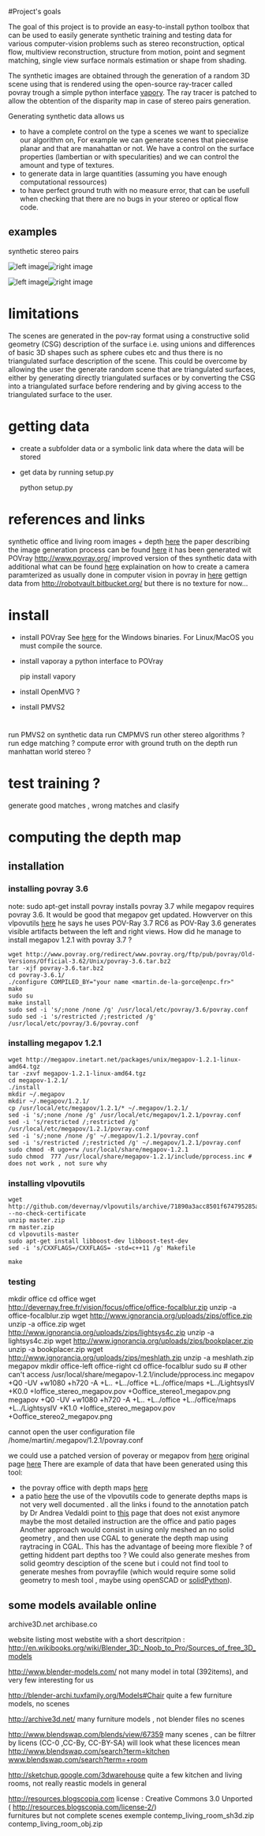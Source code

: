 #Project's goals

The goal of this project is to provide an easy-to-install python toolbox that can be used to easily generate synthetic training and testing data for various computer-vision problems such as stereo reconstruction, optical flow, multiview reconstruction, structure from motion, point and segment matching, single view surface normals estimation or shape from shading.

The synthetic images are obtained through the generation of a random 3D scene using  that is rendered using the open-source ray-tracer called povray trough a simple python interface [vapory](https://github.com/Zulko/vapory).
The ray tracer is patched to allow the obtention of the disparity map in case of stereo pairs generation. 

Generating synthetic data allows us 
* to have a complete control on the type a scenes we want to specialize our algorithm on, For example we can generate scenes that piecewise planar and that are manahattan or not. We have a control on the surface properties (lambertian  or with specularities) and we can control the amount and type of textures. 
* to generate data in large quantities (assuming you have enough computational ressources) 
* to have perfect ground truth with no measure error, that can be usefull when checking that there are no bugs in your stereo or optical flow code. 

 
## examples

synthetic stereo pairs
 
![left image](images/image_left.png)![right image](images/image_right.png)

![left image](images/image_left2.png)![right image](images/image_right2.png)


# limitations

The scenes are generated in the pov-ray format using a constructive solid geometry (CSG) description of the surface i.e. using unions and differences of basic 3D shapes such as sphere cubes etc and thus there is no triangulated surface description of the scene.
This could be overcome by allowing the user the generate random scene that are triangulated surfaces, either by generating directly triangulated surfaces or by converting the CSG into a triangulated surface before rendering and by giving access to the triangulated surface to the user. 


# getting data



* create a subfolder data or a symbolic link data where the data will be stored
* get data by running setup.py

	python setup.py


# references and links

synthetic office and living room images + depth [here](http://www.doc.ic.ac.uk/~ahanda/VaFRIC/iclnuim.html)
the paper describing the image generation process can be found [here](http://www.doc.ic.ac.uk/~ahanda/VaFRIC/icra2014.pdf)
it has been generated wit POVray http://www.povray.org/
improved version of thes synthetic data with additional what can be found [here](http://redwood-data.org/indoor/dataset.html)
explaination on how to create a camera paramterized as usually done in computer vision in povray in [here](http://www.inf.u-szeged.hu/projectdirs/kepaf2011/pdfs/S07_02.pdf)
gettign data from http://robotvault.bitbucket.org/
but there is no texture for now...

# install


* install POVray  See [here](http://www.povray.org/download/) for the Windows binaries. For Linux/MacOS you must compile the source.
* install vaporay a python interface to POVray	

	pip install vapory

* install OpenMVG ? 
* install PMVS2

# 
run PMVS2 on synthetic data
run CMPMVS
run other stereo algorithms ? 
run edge matching ? 
compute error with ground truth on the depth
run manhattan world stereo ? 

# test training ?

generate good matches , wrong matches and clasify  


# computing the depth map


## installation 


### installing povray 3.6



note:  sudo apt-get install povray  installs povray 3.7 while megapov requires povray 3.6. It would be good that megapov get updated. 
Howverver on this vlpovutils [here](http://devernay.free.fr/vision/focus/office/) he says he uses 
 POV-Ray 3.7 RC6 as POV-Ray 3.6 generates visible artifacts between the left and right views.
How did he manage to install megapov 1.2.1 with povray 3.7 ?

	wget http://www.povray.org/redirect/www.povray.org/ftp/pub/povray/Old-Versions/Official-3.62/Unix/povray-3.6.tar.bz2
	tar -xjf povray-3.6.tar.bz2
	cd povray-3.6.1/
	./configure COMPILED_BY="your name <martin.de-la-gorce@enpc.fr>"
	make
	sudo su
	make install 
	sudo sed -i 's/;none /none /g' /usr/local/etc/povray/3.6/povray.conf
	sudo sed -i 's/restricted /;restricted /g' /usr/local/etc/povray/3.6/povray.conf

### installing megapov 1.2.1

	wget http://megapov.inetart.net/packages/unix/megapov-1.2.1-linux-amd64.tgz
	tar -zxvf megapov-1.2.1-linux-amd64.tgz
	cd megapov-1.2.1/
	./install
	mkdir ~/.megapov
	mkdir ~/.megapov/1.2.1/
	cp /usr/local/etc/megapov/1.2.1/* ~/.megapov/1.2.1/
	sed -i 's/;none /none /g' /usr/local/etc/megapov/1.2.1/povray.conf
	sed -i 's/restricted /;restricted /g' /usr/local/etc/megapov/1.2.1/povray.conf
	sed -i 's/;none /none /g' ~/.megapov/1.2.1/povray.conf
	sed -i 's/restricted /;restricted /g' ~/.megapov/1.2.1/povray.conf
	sudo chmod -R ugo+rw /usr/local/share/megapov-1.2.1
	sudo chmod  777 /usr/local/share/megapov-1.2.1/include/pprocess.inc # does not work , not sure why

### installing vlpovutils

	wget http://github.com/devernay/vlpovutils/archive/71890a3acc8501f674795285aa69669f15c95f69/master.zip --no-check-certificate
	unzip master.zip
	rm master.zip 
	cd vlpovutils-master
	sudo apt-get install libboost-dev libboost-test-dev
	sed -i 's/CXXFLAGS=/CXXFLAGS= -std=c++11 /g' Makefile
	
	make

### testing 
mkdir office
cd office
wget http://devernay.free.fr/vision/focus/office/office-focalblur.zip
unzip -a office-focalblur.zip
wget  http://www.ignorancia.org/uploads/zips/office.zip
unzip -a office.zip
wget  http://www.ignorancia.org/uploads/zips/lightsys4c.zip
unzip -a lightsys4c.zip
wget http://www.ignorancia.org/uploads/zips/bookplacer.zip
unzip -a bookplacer.zip
wget http://www.ignorancia.org/uploads/zips/meshlath.zip
unzip -a meshlath.zip
megapov
mkdir office-left office-right
cd office-focalblur
sudo su # other can't access /usr/local/share/megapov-1.2.1/include/pprocess.inc
megapov +Q0 -UV +w1080 +h720 -A +L.. +L../office +L../office/maps +L../LightsysIV +K0.0 +Ioffice_stereo_megapov.pov +Ooffice_stereo1_megapov.png
megapov +Q0 -UV +w1080 +h720 -A +L.. +L../office +L../office/maps +L../LightsysIV +K1.0 +Ioffice_stereo_megapov.pov +Ooffice_stereo2_megapov.png

 cannot open the user configuration file /home/martin/.megapov/1.2.1/povray.conf


we could use a patched version of poveray or megapov from [here](https://github.com/devernay/vlpovutils)
original page [here](http://devernay.free.fr/hacks/povray/vlpovutils/)
There are example of data that have been generated using this tool:
* the povray office with depth maps [here](http://devernay.free.fr/vision/focus/office/)
* a patio [here](http://devernay.free.fr/vision/focus/patio/) 
the use of the vlpovutils code to generate depths maps is not very well documented . all the links i found to the annotation patch by Dr Andrea Vedaldi point to [this](http://www.robots.ox.ac.uk/~vedaldi/code/vlpovy.html) page that does not exist anymore 
maybe the most detailed instruction are the office and patio pages
Another approach would consist in using only meshed an no solid geometry , and then use CGAL to generate the depth map using raytracing in CGAL.
This has the advantage of beeing more flexible ? of getting hiddent part depths too ? 
We could also generate meshes from solid geomtry desciption of the scene but  i could not find tool to generate meshes from povrayfile (which would require some solid geometry to mesh tool , maybe using openSCAD or [solidPython](https://github.com/SolidCode/SolidPython)). 



## some models available online



archive3D.net archibase.co

website listing most webstite with a short descritpion :
	http://en.wikibooks.org/wiki/Blender_3D:_Noob_to_Pro/Sources_of_free_3D_models


http://www.blender-models.com/
	not many model in total (392items), and very few interesting for us

http://blender-archi.tuxfamily.org/Models#Chair
	quite a few furniture models, no scenes

http://archive3d.net/
	many furniture models , not blender files  no scenes

http://www.blendswap.com/blends/view/67359
	many scenes , can be filtrer by licens (CC-0 ,CC-By, CC-BY-SA) will look what these licences mean
	http://www.blendswap.com/search?term=kitchen		
	www.blendswap.com/search?term=+room


http://sketchup.google.com/3dwarehouse
	quite a few kitchen and living rooms, not really reastic models in general

http://resources.blogscopia.com
 	license : Creative Commons 3.0 Unported ( http://resources.blogscopia.com/license-2/)	
	furnitures but not complete scenes
	exemple
	contemp_living_room_sh3d.zip
	contemp_living_room_obj.zip

